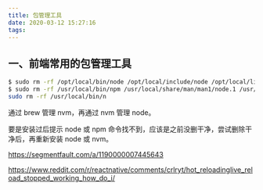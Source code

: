 ```yaml
---
title: 包管理工具
date: 2020-03-12 15:27:16
tags:
---
```


## 一、前端常用的包管理工具

```sh
$ sudo rm -rf /opt/local/bin/node /opt/local/include/node /opt/local/lib/node_modules
$ sudo rm -rf /usr/local/bin/npm /usr/local/share/man/man1/node.1 /usr/local/lib/dtrace/node.d
sudo rm -rf /usr/local/bin/n
```

通过 brew 管理 nvm，再通过 nvm 管理 node。

要是安装过后提示 node 或 npm 命令找不到，应该是之前没删干净，尝试删除干净后，再重新安装 node 或 nvm。



https://segmentfault.com/a/1190000007445643

https://www.reddit.com/r/reactnative/comments/crlryt/hot_reloadinglive_reload_stopped_working_how_do_i/

